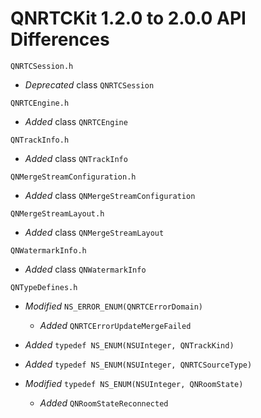 # QNRTCKit 1.2.0 to 2.0.0 API Differences

```
QNRTCSession.h
```
- *Deprecated*  class `QNRTCSession`

```
QNRTCEngine.h
```
- *Added*  class `QNRTCEngine`

```
QNTrackInfo.h
```
- *Added*  class `QNTrackInfo`

```
QNMergeStreamConfiguration.h
```
- *Added*  class `QNMergeStreamConfiguration`

```
QNMergeStreamLayout.h
```
- *Added*  class `QNMergeStreamLayout`

```
QNWatermarkInfo.h
```
- *Added*  class `QNWatermarkInfo`

```
QNTypeDefines.h
```
- *Modified* `NS_ERROR_ENUM(QNRTCErrorDomain)`
    - *Added* `QNRTCErrorUpdateMergeFailed`
   
- *Added* `typedef NS_ENUM(NSUInteger, QNTrackKind)`
- *Added* `typedef NS_ENUM(NSUInteger, QNRTCSourceType)`

- *Modified* `typedef NS_ENUM(NSUInteger, QNRoomState)`
    - *Added* `QNRoomStateReconnected`



